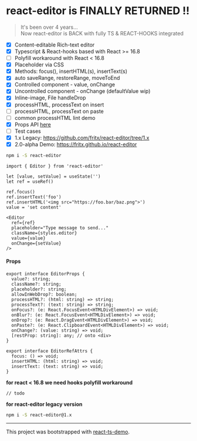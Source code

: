 # react-editor is FINALLY RETURNED !!

> It's been over 4 years...<br>
> Now react-editor is BACK with fully TS & REACT-HOOKS integrated

- [x] Content-editable Rich-text editor
- [x] Typescript & React-hooks based with React >= 16.8
- [ ] Polyfill workaround with React < 16.8
- [x] Placeholder via CSS
- [x] Methods: focus(), insertHTML(s), insertText(s)
- [x] auto saveRange, restoreRange, moveToEnd
- [x] Controlled component - value, onChange
- [x] Uncontrolled component - onChange (defaultValue wip)
- [x] Inline-image, File handleDrop
- [x] processHTML, processText on insert
- [ ] processHTML, processText on paste
- [ ] common processHTML lint demo
- [x] Props API [here](#props)
- [ ] Test cases
- [x] 1.x Legacy: https://github.com/fritx/react-editor/tree/1.x
- [x] 2.0-alpha Demo: https://fritx.github.io/react-editor

```sh
npm i -S react-editor
```

```tsx
import { Editor } from 'react-editor'

let [value, setValue] = useState('')
let ref = useRef()

ref.focus()
ref.insertText('foo')
ref.insertHTML('<img src="https://foo.bar/baz.png">')
value = 'set content'

<Editor
  ref={ref}
  placeholder="Type message to send..."
  className={styles.editor}
  value={value}
  onChange={setValue}
/>
```

#### Props

```tsx
export interface EditorProps {
  value?: string;
  className?: string;
  placeholder?: string;
  allowInWebDrop?: boolean;
  processHTML?: (html: string) => string;
  processText?: (text: string) => string;
  onFocus?: (e: React.FocusEvent<HTMLDivElement>) => void;
  onBlur?: (e: React.FocusEvent<HTMLDivElement>) => void;
  onDrop?: (e: React.DragEvent<HTMLDivElement>) => void;
  onPaste?: (e: React.ClipboardEvent<HTMLDivElement>) => void;
  onChange?: (value: string) => void;
  [restProp: string]: any; // onto <div>
}

export interface EditorRefAttrs {
  focus: () => void;
  insertHTML: (html: string) => void;
  insertText: (text: string) => void;
}
```

**for react < 16.8 we need hooks polyfill workaround**

```tsx
// todo
```

**for react-editor legacy version**

```sh
npm i -S react-editor@1.x
```

---

This project was bootstrapped with [react-ts-demo](https://github.com/fritx/react-ts-demo).
